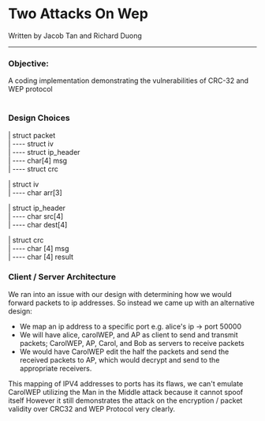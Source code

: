 # Two Attacks On Wep
Written by Jacob Tan and Richard Duong

-----------------------------------------------------------------------------------------------------------------------

### Objective:
A coding implementation demonstrating the vulnerabilities of CRC-32 and WEP protocol 
<br><br>

### Design Choices
| struct packet<br>
| ----  struct iv<br>
| ---- struct ip_header<br>
| ---- char[4] msg<br>
| ---- struct crc<br>

| struct iv<br>
| ---- char arr[3]<br>

| struct ip_header<br>
| ---- char src[4]<br>
| ---- char dest[4]<br>

| struct crc<br>
| ---- char [4] msg<br>
| ---- char [4] result<br>

### Client / Server Architecture
We ran into an issue with our design with determining how we would forward packets to ip addresses.
So instead we came up with an alternative design:
- We map an ip address to a specific port e.g. alice's ip -> port 50000
- We will have alice, carolWEP, and AP as client to send and transmit packets; CarolWEP, AP, Carol, and Bob as servers to receive packets
- We would have CarolWEP edit the half the packets and send the received packets to AP, which would decrypt and send to the appropriate receivers.

This mapping of IPV4 addresses to ports has its flaws, we can't emulate CarolWEP utilizing the Man in the Middle attack because it cannot spoof itself
However it still demonstrates the attack on the encryption / packet validity over CRC32 and WEP Protocol very clearly.
